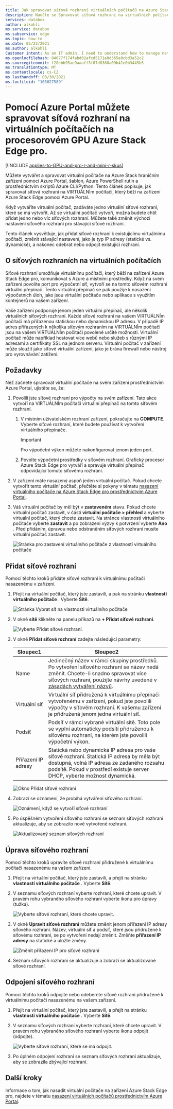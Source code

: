 ```yaml
---
title: Jak spravovat síťová rozhraní virtuálních počítačů na Azure Stack Edge pro prostřednictvím Azure Portal
description: Naučte se Spravovat síťová rozhraní na virtuálních počítačích, které jsou nasazené v grafickém procesoru Azure Stack Edge pro pomocí Azure Portal.
services: databox
author: alkohli
ms.service: databox
ms.subservice: edge
ms.topic: how-to
ms.date: 03/23/2021
ms.author: alkohli
Customer intent: As an IT admin, I need to understand how to manage network interfaces on an Azure Stack Edge Pro device so that I can use it to run applications using Edge compute before sending it to Azure.
ms.openlocfilehash: 84077f174fabd02afcd5171e8d365e8cbd3a52c2
ms.sourcegitcommit: f28ebb95ae9aaaff3f87d8388a09b41e0b3445b5
ms.translationtype: MT
ms.contentlocale: cs-CZ
ms.lasthandoff: 03/30/2021
ms.locfileid: "105027589"
---
```

# <a name="use-the-azure-portal-to-manage-network-interfaces-on-the-vms-on-your-azure-stack-edge-pro-gpu"></a>Pomocí Azure Portal můžete spravovat síťová rozhraní na virtuálních počítačích na procesorovém GPU Azure Stack Edge pro.

[!INCLUDE [applies-to-GPU-and-pro-r-and-mini-r-skus](../../includes/azure-stack-edge-applies-to-gpu-pro-r-mini-r-sku.md)]

Můžete vytvářet a spravovat virtuální počítače na Azure Stack hraničním zařízení pomocí Azure Portal, šablon, Azure PowerShell rutin a prostřednictvím skriptů Azure CLI/Python. Tento článek popisuje, jak spravovat síťová rozhraní na VIRTUÁLNÍm počítači, který běží na zařízení Azure Stack Edge pomocí Azure Portal. 

Když vytváříte virtuální počítač, zadáváte jedno virtuální síťové rozhraní, které se má vytvořit. Až se virtuální počítač vytvoří, možná budete chtít přidat jedno nebo víc síťových rozhraní. Můžete také změnit výchozí nastavení síťového rozhraní pro stávající síťové rozhraní.

Tento článek vysvětluje, jak přidat síťové rozhraní k existujícímu virtuálnímu počítači, změnit stávající nastavení, jako je typ IP adresy (statické vs. dynamické), a nakonec odebrat nebo odpojit existující rozhraní. 

        
## <a name="about-network-interfaces-on-vms"></a>O síťových rozhraních na virtuálních počítačích

Síťové rozhraní umožňuje virtuálnímu počítači, který běží na zařízení Azure Stack Edge pro, komunikovat s Azure a místními prostředky. Když na svém zařízení povolíte port pro výpočetní síť, vytvoří se na tomto síťovém rozhraní virtuální přepínač. Tento virtuální přepínač se pak použije k nasazení výpočetních úloh, jako jsou virtuální počítače nebo aplikace s využitím kontejnerů na vašem zařízení. 

Vaše zařízení podporuje jenom jeden virtuální přepínač, ale několik virtuálních síťových rozhraní. Každé síťové rozhraní na vašem VIRTUÁLNÍm počítači má přiřazenou statickou nebo dynamickou IP adresu. V případě IP adres přiřazených k několika síťovým rozhraním na VIRTUÁLNÍm počítači jsou na vašem VIRTUÁLNÍm počítači povolené určité možnosti. Virtuální počítač může například hostovat více webů nebo služeb s různými IP adresami a certifikáty SSL na jednom serveru. Virtuální počítač v zařízení může sloužit jako síťové virtuální zařízení, jako je brána firewall nebo nástroj pro vyrovnávání zatížení. <!--Is it possible to do that on ASE?-->

<!--There is a limit to how many virtual network interfaces can be created on the virtual switch on your device. See the Azure Stack Edge Pro limits article for details.--> 


## <a name="prerequisites"></a>Požadavky

Než začnete spravovat virtuální počítače na svém zařízení prostřednictvím Azure Portal, ujistěte se, že:

1. Povolili jste síťové rozhraní pro výpočty na svém zařízení. Tato akce vytvoří na VIRTUÁLNÍm počítači virtuální přepínač na tomto síťovém rozhraní. 
    1. V místním uživatelském rozhraní zařízení, pokračujte na **COMPUTE**. Vyberte síťové rozhraní, které budete používat k vytvoření virtuálního přepínače.

        > [!IMPORTANT] 
        > Pro výpočetní výkon můžete nakonfigurovat jenom jeden port.

    1. Povolte výpočetní prostředky v síťovém rozhraní. Grafický procesor Azure Stack Edge pro vytváří a spravuje virtuální přepínač odpovídající tomuto síťovému rozhraní.

1. V zařízení máte nasazený aspoň jeden virtuální počítač. Pokud chcete vytvořit tento virtuální počítač, přečtěte si pokyny v tématu [nasazení virtuálního počítače na Azure Stack Edge pro prostřednictvím Azure Portal](azure-stack-edge-gpu-deploy-virtual-machine-portal.md).

1. Váš virtuální počítač by měl být v **zastaveném** stavu. Pokud chcete virtuální počítač zastavit, v části **virtuální počítače > přehled** a vyberte virtuální počítač, který chcete zastavit. Na stránce vlastností virtuálního počítače vyberte **zastavit** a po zobrazení výzvy k potvrzení vyberte **Ano** . Před přidáním, úpravou nebo odstraněním síťových rozhraní musíte virtuální počítač zastavit.

    ![Stránka pro zastavení virtuálního počítače z vlastností virtuálního počítače](./media/azure-stack-edge-gpu-manage-virtual-machine-network-interfaces-portal/stop-vm-2.png)


## <a name="add-a-network-interface"></a>Přidat síťové rozhraní

Pomocí těchto kroků přidáte síťové rozhraní k virtuálnímu počítači nasazenému v zařízení. 

1. Přejít na virtuální počítač, který jste zastavili, a pak na stránku **vlastností virtuálního počítače** . Vyberte **Sítě**.
    
    ![Stránka Vybrat síť na vlastnosti virtuálního počítače](./media/azure-stack-edge-gpu-manage-virtual-machine-network-interfaces-portal/add-nic-1.png)

2. V okně **sítě** klikněte na panelu příkazů na **+ Přidat síťové rozhraní**.

    ![Vyberte Přidat síťové rozhraní.](./media/azure-stack-edge-gpu-manage-virtual-machine-network-interfaces-portal/add-nic-2.png)

3. V okně **Přidat síťové rozhraní** zadejte následující parametry:

    
    |Sloupec1  |Sloupec2  |
    |---------|---------|
    |Name     | Jedinečný název v rámci skupiny prostředků. Po vytvoření síťového rozhraní se název nedá změnit. Chcete-li snadno spravovat více síťových rozhraní, použijte návrhy uvedené v [zásadách vytváření názvů](/azure/cloud-adoption-framework/ready/azure-best-practices/naming-and-tagging#resource-naming).     |
    |Virtuální síť| Virtuální síť přidružená k virtuálnímu přepínači vytvořenému v zařízení, pokud jste povolili výpočty v síťovém rozhraní. K vašemu zařízení je přidružená jenom jedna virtuální síť.         |         
    |Podsíť     | Podsíť v rámci vybrané virtuální sítě. Toto pole se vyplní automaticky podsítí přidruženou k síťovému rozhraní, na kterém jste povolili výpočetní výkon.         |       
    |Přiřazení IP adresy   | Statická nebo dynamická IP adresa pro vaše síťové rozhraní. Statická IP adresa by měla být dostupná, volná IP adresa ze zadaného rozsahu podsítě. Pokud v prostředí existuje server DHCP, vyberte možnost dynamická.        | 

    ![Okno Přidat síťové rozhraní](./media/azure-stack-edge-gpu-manage-virtual-machine-network-interfaces-portal/add-nic-3.png)

4. Zobrazí se oznámení, že probíhá vytváření síťového rozhraní.

    ![Oznámení, když se vytvoří síťové rozhraní](./media/azure-stack-edge-gpu-manage-virtual-machine-network-interfaces-portal/add-nic-4.png)

5.  Po úspěšném vytvoření síťového rozhraní se seznam síťových rozhraní aktualizuje, aby se zobrazilo nově vytvořené rozhraní.

    ![Aktualizovaný seznam síťových rozhraní](./media/azure-stack-edge-gpu-manage-virtual-machine-network-interfaces-portal/add-nic-5.png)


## <a name="edit-a-network-interface"></a>Úprava síťového rozhraní

Pomocí těchto kroků upravíte síťové rozhraní přidružené k virtuálnímu počítači nasazenému na vašem zařízení.

1. Přejít na virtuální počítač, který jste zastavili, a přejít na stránku **vlastností virtuálního počítače** . Vyberte **Sítě**.

1. V seznamu síťových rozhraní vyberte rozhraní, které chcete upravit. V pravém rohu vybraného síťového rozhraní vyberte ikonu pro úpravy (tužka).  

    ![Vyberte síťové rozhraní, které chcete upravit.](./media/azure-stack-edge-gpu-manage-virtual-machine-network-interfaces-portal/edit-nic-1.png)

1. V okně **Upravit síťové rozhraní** můžete změnit jenom přiřazení IP adresy síťového rozhraní. Název, virtuální síť a podsíť, které jsou přidružené k síťovému rozhraní, se po vytvoření nedají změnit. Změňte **přiřazení IP adresy** na statické a uložte změny.

    ![Změnit přiřazení IP pro síťové rozhraní](./media/azure-stack-edge-gpu-manage-virtual-machine-network-interfaces-portal/edit-nic-2.png)

1. Seznam síťových rozhraní se aktualizuje a zobrazí se aktualizované síťové rozhraní.


## <a name="detach-a-network-interface"></a>Odpojení síťového rozhraní

Pomocí těchto kroků odpojíte nebo odeberete síťové rozhraní přidružené k virtuálnímu počítači nasazenému na vašem zařízení.

1. Přejít na virtuální počítač, který jste zastavili, a přejít na stránku **vlastností virtuálního počítače** . Vyberte **Sítě**.

1. V seznamu síťových rozhraní vyberte rozhraní, které chcete upravit. V pravém rohu vybraného síťového rozhraní vyberte ikonu odpojit (odpojte).  

    ![Vyberte síťové rozhraní, které se má odpojit.](./media/azure-stack-edge-gpu-manage-virtual-machine-network-interfaces-portal/detach-nic-1.png)

1. Po úplném odpojení rozhraní se seznam síťových rozhraní aktualizuje, aby se zobrazila zbývající rozhraní.

## <a name="next-steps"></a>Další kroky

Informace o tom, jak nasadit virtuální počítače na zařízení Azure Stack Edge pro, najdete v tématu [nasazení virtuálních počítačů prostřednictvím Azure Portal](azure-stack-edge-gpu-deploy-virtual-machine-portal.md).
